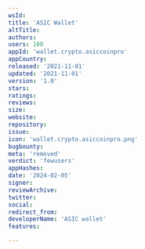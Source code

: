 ```yaml
---
wsId: 
title: 'ASIC Wallet'
altTitle: 
authors: 
users: 100
appId: 'wallet.crypto.asiccoinpro'
appCountry: 
released: '2021-11-01'
updated: '2021-11-01'
version: '1.0'
stars: 
ratings: 
reviews: 
size: 
website: 
repository: 
issue: 
icon: 'wallet.crypto.asiccoinpro.png'
bugbounty: 
meta: 'removed'
verdict: 'fewusers'
appHashes: 
date: '2024-02-05'
signer: 
reviewArchive: 
twitter: 
social: 
redirect_from: 
developerName: 'ASIC wallet'
features: 

---
```


